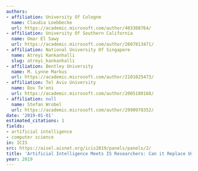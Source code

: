 ```yaml
---
authors:
- affiliation: University Of Cologne
  name: Claudia Loebbecke
  url: https://academic.microsoft.com/author/403308764/
- affiliation: University Of Southern California
  name: Omar El Sawy
  url: https://academic.microsoft.com/author/2607813471/
- affiliation: National University Of Singapore
  name: Atreyi Kankanhalli
  slug: atreyi_kankanhalli
- affiliation: Bentley University
  name: M. Lynne Markus
  url: https://academic.microsoft.com/author/2101025473/
- affiliation: Tel Aviv University
  name: Dov Te'eni
  url: https://academic.microsoft.com/author/2005180168/
- affiliation: null
  name: Stefan Wrobel
  url: https://academic.microsoft.com/author/2990978352/
date: '2019-01-01'
estimated_citations: 1
fields:
- artificial intelligence
- computer science
in: ICIS
src: https://aisel.aisnet.org/icis2019/panels/panels/2/
title: 'Artificial Intelligence Meets IS Researchers: Can it Replace Us?'
year: 2019
---
```


